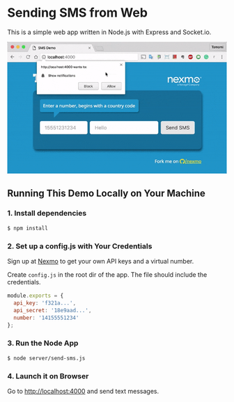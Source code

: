# Sending SMS from Web

This is a simple web app written in Node.js with Express and Socket.io.

![screencast](public/images/nexmo-sms-notification-demo.gif)

## Running This Demo Locally on Your Machine

### 1. Install dependencies

```bash
$ npm install
```

### 2. Set up a config.js with Your Credentials

Sign up at [Nexmo](https://nexmo.com) to get your own API keys and a virtual number.

Create `config.js` in the root dir of the app. The file should include the credentials.

```javascript
module.exports = {
  api_key: 'f321a...',
  api_secret: '18e9aad...',
  number: '14155551234'
};
```

### 3. Run the Node App

```bash
$ node server/send-sms.js
```

### 4. Launch it on Browser

Go to [http://localhost:4000](http://localhost:4000) and send text messages.
